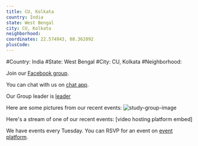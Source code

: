 ```yaml
---
title: CU, Kolkata
country: India
state: West Bengal
city: CU, Kolkata
neighborhood: 
coordinates: 22.574943, 88.362892
plusCode:
---
```


#Country: India
#State: West Bengal
#City: CU, Kolkata
#Neighborhood: 

Join our [Facebook group](https://www.facebook.com/groups/free.Code.Camp.CU.Kolkata/).

You can chat with us on [chat app](URL).

Our Group leader is [leader](URL)

Here are some pictures from our recent events:
![study-group-image](https://scontent.fccu1-1.fna.fbcdn.net/v/t1.0-9/40094927_726617307697940_7335538390466560000_o.jpg?_nc_cat=0&oh=7f7cca5f10d14206a0c34daf853af77d&oe=5C389A4A)

Here's a stream of one of our recent events:
[video hosting platform embed]

We have events every Tuesday. You can RSVP for an event on [event platform](URL).
